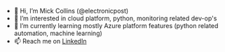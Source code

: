 - 👋 Hi, I’m Mick Collins (@electronicpost)
- 👀 I’m interested in cloud platform, python, monitoring related dev-op's
- 🌱 I’m currently learning mostly Azure platform features (python related automation, machine learning)
- 📫 Reach me on <a href="https://www.linkedin.com/in/mick-collins-9b955142/" target="_blank">LinkedIn</a>

<!---
electronicpost/electronicpost is a ✨ special ✨ repository because its `README.md` (this file) appears on your GitHub profile.
You can click the Preview link to take a look at your changes.
- 💞️ I’m looking to collaborate on python automation and machine learning
--->
